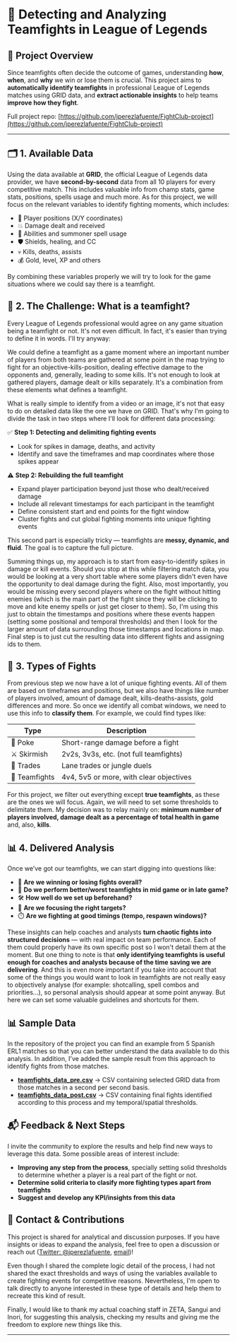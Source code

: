 # 🔎 Detecting and Analyzing Teamfights in League of Legends

## 📌 Project Overview

Since teamfights often decide the outcome of games, understanding **how**, **when**, and **why** we win or lose them is crucial. This project aims to **automatically identify teamfights** in professional League of Legends matches using GRID data, and **extract actionable insights** to help teams **improve how they fight**. 

Full project repo: [https://github.com/jperezlafuente/FightClub-project](https://github.com/jperezlafuente/FightClub-project)

---

## 🗂️ 1. Available Data

Using the data available at **GRID**, the official League of Legends data provider, we have **second-by-second** data from all 10 players for every competitive match. This includes valuable info from champ stats, game stats, positions, spells usage and much more. As for this project, we will focus on the relevant variables to identify fighting moments, which includes:

- 📍 Player positions (X/Y coordinates)
- 💥 Damage dealt and received
- 🧙 Abilities and summoner spell usage
- 🛡️ Shields, healing, and CC
- 💀 Kills, deaths, assists
- 💰 Gold, level, XP and others

By combining these variables properly we will try to look for the game situations where we could say there is a teamfight.

## 🧩 2. The Challenge: What is a teamfight?

Every League of Legends professional would agree on any game situation being a teamfight or not. It's not even difficult. In fact, it's easier than trying to define it in words. I'll try anyway:

We could define a teamfight as a game moment where an important number of players from both teams are gathered at some point in the map trying to fight for an objective-kills-position, dealing effective damage to the opponents and, generally, leading to some kills. It's not enough to look at gathered players, damage dealt or kills separately. It's a combination from these elements what defines a teamfight.

What is really simple to identify from a video or an image, it's not that easy to do on detailed data like the one we have on GRID. That's why I'm going to divide the task in two steps where I'll look for different data processing:

✅ **Step 1: Detecting and delimiting fighting events**
- Look for spikes in damage, deaths, and activity
- Identify and save the timeframes and map coordinates where those spikes appear

⚠️ **Step 2: Rebuilding the full teamfight**
- Expand player participation beyond just those who dealt/received damage
- Include all relevant timestamps for each participant in the teamfight
- Define consistent start and end points for the fight window
- Cluster fights and cut global fighting moments into unique fighting events

This second part is especially tricky — teamfights are **messy, dynamic, and fluid**. The goal is to capture the full picture.

Summing things up, my approach is to start from easy-to-identify spikes in damage or kill events. Should you stop at this while filtering match data, you would be looking at a very short table where some players didn't even have the opportunity to deal damage during the fight. Also, most importantly, you would be missing every second players where on the fight without hitting enemies (which is the main part of the fight since they will be clicking to move and kite enemy spells or just get closer to them). So, I'm using this just to obtain the timestamps and positions where these events happen (setting some positional and temporal thresholds) and then I look for the larger amount of data surrounding those timestamps and locations in map. Final step is to just cut the resulting data into different fights and assigning ids to them.

## 🧠 3. Types of Fights

From previous step we now have a lot of unique fighting events. All of them are based on timeframes and positions, but we also have things like number of players involved, amount of damage dealt, kills-deaths-assists, gold differences and more. So once we identify all combat windows, we need to use this info to **classify them**. For example, we could find types like:

| Type         | Description                             |
|--------------|-----------------------------------------|
| 🔫 Poke       | Short-range damage before a fight       |
| ⚔️ Skirmish   | 2v2s, 3v3s, etc. (not full teamfights)  |
| 🔄 Trades     | Lane trades or jungle duels             |
| 🧨 Teamfights | 4v4, 5v5 or more, with clear objectives |

For this project, we filter out everything except **true teamfights**, as these are the ones we will focus. Again, we will need to set some thresholds to delimitate them. My decision was to relay mainly on: **minimum number of players involved, damage dealt as a percentage of total health in game** and, also, **kills**. 

## 📊 4. Delivered Analysis

Once we’ve got our teamfights, we can start digging into questions like:

- 🥇 **Are we winning or losing fights overall?**
- 🧭 **Do we perform better/worst teamfights in mid game or in late game?**
- 🛠️ **How well do we set up beforehand?**
- 🎯 **Are we focusing the right targets?**
- ⏱️ **Are we fighting at good timings (tempo, respawn windows)?**

These insights can help coaches and analysts **turn chaotic fights into structured decisions** — with real impact on team performance. Each of them could properly have its own specific post so I won't detail them at the moment. But one thing to note is that **only identifying teamfights is useful enough for coaches and analysts because of the time saving we are delivering**. And this is even more important if you take into account that some of the things you would want to look in teamfights are not really easy to objectively analyse (for example: shotcalling, spell combos and priorities...), so personal analysis should appear at some point anyway. But here we can set some valuable guidelines and shortcuts for them. 

## 📊 Sample Data

In the repository of the project you can find an example from 5 Spanish ERL1 matches so that you can better understand the data available to do this analysis. In addition, I've added the sample result from this approach to identify fights from those matches.

- [**teamfights_data_pre.csv**](/data/teamfights_data_pre.csv) → CSV containing selected GRID data from those matches in a second per second basis.
- [**teamfights_data_post.csv**](/data/teamfights_data_post.csv) → CSV containing final fights identified according to this process and my temporal/spatial thresholds.

## 📬 Feedback & Next Steps

I invite the community to explore the results and help find new ways to leverage this data. Some possible areas of interest include:
- **Improving any step from the process**, specially setting solid thresholds to determine whether a player is a real part of the fight or not.
- **Determine solid criteria to clasify more fighting types apart from teamfights**
- **Suggest and develop any KPI/insights from this data**

## 📢 Contact & Contributions
This project is shared for analytical and discussion purposes. If you have insights or ideas to expand the analysis, feel free to open a discussion or reach out ([Twitter: @jperezlafuente](https://twitter.com/jperezlafuente), [email](mailto:jperezlafuente@hotmail.com))!

Even though I shared the complete logic detail of the process, I had not shared the exact thresholds and ways of using the variables available to create fighting events for competitive reasons. Nevertheless, I'm open to talk directly to anyone interested in these type of details and help them to recreate this kind of result.

Finally, I would like to thank my actual coaching staff in ZETA, Sangui and Inori, for suggesting this analysis, checking my results and giving me the freedom to explore new things like this.

---
